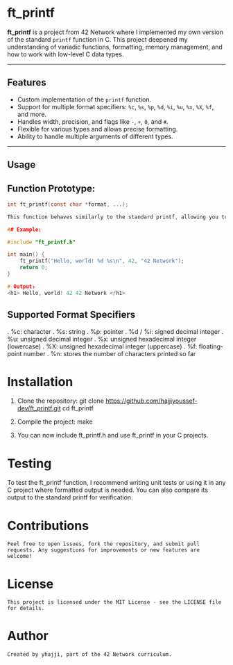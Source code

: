 # ft_printf

**ft_printf** is a project from 42 Network where I implemented my own version of the standard `printf` function in C. This project deepened my understanding of variadic functions, formatting, memory management, and how to work with low-level C data types. 

---

## Features

- Custom implementation of the `printf` function.
- Support for multiple format specifiers: `%c`, `%s`, `%p`, `%d`, `%i`, `%u`, `%x`, `%X`, `%f`, and more.
- Handles width, precision, and flags like `-`, `+`, `0`, and `#`.
- Flexible for various types and allows precise formatting.
- Ability to handle multiple arguments of different types.

---

## Usage

## Function Prototype:

```c
int ft_printf(const char *format, ...);

This function behaves similarly to the standard printf, allowing you to format strings with different specifiers.

## Example:

#include "ft_printf.h"

int main() {
    ft_printf("Hello, world! %d %s\n", 42, "42 Network");
    return 0;
}

# Output:
<h1> Hello, world! 42 42 Network </h1>
````

 ## Supported Format Specifiers
. %c: character
. %s: string
. %p: pointer
. %d / %i: signed decimal integer
. %u: unsigned decimal integer
. %x: unsigned hexadecimal integer (lowercase)
. %X: unsigned hexadecimal integer (uppercase)
. %f: floating-point number
. %n: stores the number of characters printed so far

# Installation
1. Clone the repository:
    git clone https://github.com/hajjiyoussef-dev/ft_printf.git
    cd ft_printf

2. Compile the project:
    make

3. You can now include ft_printf.h and use ft_printf in your C projects.

# Testing
To test the ft_printf function, I recommend writing unit tests or using it in any C project where formatted output is needed. You can also compare its output to the standard printf for verification.

# Contributions
    Feel free to open issues, fork the repository, and submit pull requests. Any suggestions for improvements or new features are welcome!

# License
    This project is licensed under the MIT License - see the LICENSE file for details.

# Author
    Created by yhajji, part of the 42 Network curriculum.















